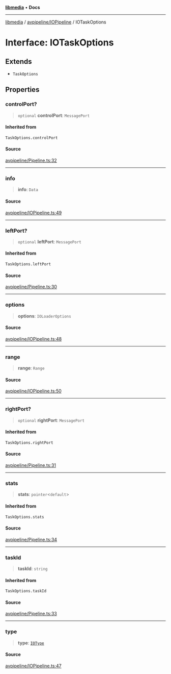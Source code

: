 [**libmedia**](../../../README.md) • **Docs**

***

[libmedia](../../../README.md) / [avpipeline/IOPipeline](../README.md) / IOTaskOptions

# Interface: IOTaskOptions

## Extends

- `TaskOptions`

## Properties

### controlPort?

> `optional` **controlPort**: `MessagePort`

#### Inherited from

`TaskOptions.controlPort`

#### Source

[avpipeline/Pipeline.ts:32](https://github.com/zhaohappy/libmedia/blob/a88305ff5d10e91621f2d71d24c72fc85681b8f7/src/avpipeline/Pipeline.ts#L32)

***

### info

> **info**: `Data`

#### Source

[avpipeline/IOPipeline.ts:49](https://github.com/zhaohappy/libmedia/blob/a88305ff5d10e91621f2d71d24c72fc85681b8f7/src/avpipeline/IOPipeline.ts#L49)

***

### leftPort?

> `optional` **leftPort**: `MessagePort`

#### Inherited from

`TaskOptions.leftPort`

#### Source

[avpipeline/Pipeline.ts:30](https://github.com/zhaohappy/libmedia/blob/a88305ff5d10e91621f2d71d24c72fc85681b8f7/src/avpipeline/Pipeline.ts#L30)

***

### options

> **options**: `IOLoaderOptions`

#### Source

[avpipeline/IOPipeline.ts:48](https://github.com/zhaohappy/libmedia/blob/a88305ff5d10e91621f2d71d24c72fc85681b8f7/src/avpipeline/IOPipeline.ts#L48)

***

### range

> **range**: `Range`

#### Source

[avpipeline/IOPipeline.ts:50](https://github.com/zhaohappy/libmedia/blob/a88305ff5d10e91621f2d71d24c72fc85681b8f7/src/avpipeline/IOPipeline.ts#L50)

***

### rightPort?

> `optional` **rightPort**: `MessagePort`

#### Inherited from

`TaskOptions.rightPort`

#### Source

[avpipeline/Pipeline.ts:31](https://github.com/zhaohappy/libmedia/blob/a88305ff5d10e91621f2d71d24c72fc85681b8f7/src/avpipeline/Pipeline.ts#L31)

***

### stats

> **stats**: `pointer`\<`default`\>

#### Inherited from

`TaskOptions.stats`

#### Source

[avpipeline/Pipeline.ts:34](https://github.com/zhaohappy/libmedia/blob/a88305ff5d10e91621f2d71d24c72fc85681b8f7/src/avpipeline/Pipeline.ts#L34)

***

### taskId

> **taskId**: `string`

#### Inherited from

`TaskOptions.taskId`

#### Source

[avpipeline/Pipeline.ts:33](https://github.com/zhaohappy/libmedia/blob/a88305ff5d10e91621f2d71d24c72fc85681b8f7/src/avpipeline/Pipeline.ts#L33)

***

### type

> **type**: [`IOType`](../enumerations/IOType.md)

#### Source

[avpipeline/IOPipeline.ts:47](https://github.com/zhaohappy/libmedia/blob/a88305ff5d10e91621f2d71d24c72fc85681b8f7/src/avpipeline/IOPipeline.ts#L47)
